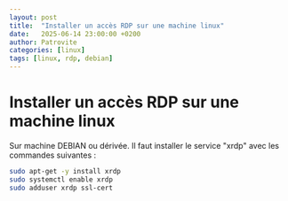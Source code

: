 ```yaml
---
layout: post
title:  "Installer un accès RDP sur une machine linux"
date:   2025-06-14 23:00:00 +0200
author: Patrovite
categories: [linux]
tags: [linux, rdp, debian]
---
```


# Installer un accès RDP sur une machine linux

Sur machine DEBIAN ou dérivée. Il faut installer le service "xrdp" avec les commandes suivantes :

```bash
sudo apt-get -y install xrdp
sudo systemctl enable xrdp
sudo adduser xrdp ssl-cert
```